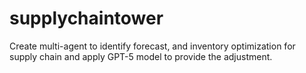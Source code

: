 # supplychaintower
Create multi-agent to identify forecast, and inventory optimization for supply chain and apply GPT-5 model to provide the adjustment.
